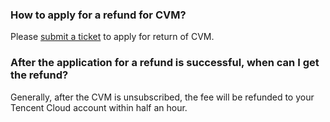 ### How to apply for a refund for CVM?

Please [submit a ticket](https://console.cloud.tencent.com/workorder/category) to apply for return of CVM. 

### After the application for a refund is successful, when can I get the refund?

Generally, after the CVM is unsubscribed, the fee will be refunded to your Tencent Cloud account within half an hour. 
